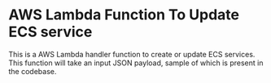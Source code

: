 # AWS Lambda Function To Update ECS service
This is a AWS Lambda handler function to create or update ECS services. This function will take an input JSON payload, sample of which is present in the codebase.

